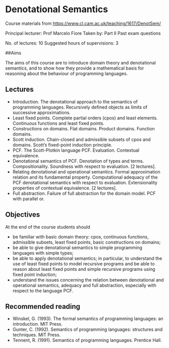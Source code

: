 # Denotational Semantics

Course materials from https://www.cl.cam.ac.uk/teaching/1617/DenotSem/

Principal lecturer: Prof Marcelo Fiore
Taken by: Part II
Past exam questions

No. of lectures: 10
Suggested hours of supervisions: 3

##Aims

The aims of this course are to introduce domain theory and denotational semantics, and to show how they provide a mathematical basis for reasoning about the behaviour of programming languages.

## Lectures

* Introduction. The denotational approach to the semantics of programming languages. Recursively defined objects as limits of successive approximations.
* Least fixed points. Complete partial orders (cpos) and least elements. Continuous functions and least fixed points.
* Constructions on domains. Flat domains. Product domains. Function domains.
* Scott induction. Chain-closed and admissible subsets of cpos and domains. Scott’s fixed-point induction principle.
* PCF. The Scott-Plotkin language PCF. Evaluation. Contextual equivalence.
* Denotational semantics of PCF. Denotation of types and terms. Compositionality. Soundness with respect to evaluation. [2 lectures].
* Relating denotational and operational semantics. Formal approximation relation and its fundamental property. Computational adequacy of the PCF denotational semantics with respect to evaluation. Extensionality properties of contextual equivalence. [2 lectures].
* Full abstraction. Failure of full abstraction for the domain model. PCF with parallel or.

## Objectives

At the end of the course students should

* be familiar with basic domain theory: cpos, continuous functions, admissible subsets, least fixed points, basic constructions on domains;
* be able to give denotational semantics to simple programming languages with simple types;
* be able to apply denotational semantics; in particular, to understand the use of least fixed points to model recursive programs and be able to reason about least fixed points and simple recursive programs using fixed point induction;
* understand the issues concerning the relation between denotational and operational semantics, adequacy and full abstraction, especially with respect to the language PCF.

## Recommended reading

* Winskel, G. (1993). The formal semantics of programming languages: an introduction. MIT Press.
* Gunter, C. (1992). Semantics of programming languages: structures and techniques. MIT Press.
* Tennent, R. (1991). Semantics of programming languages. Prentice Hall. 
